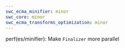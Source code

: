 ```yaml
---
swc_ecma_minifier: minor
swc_core: minor
swc_ecma_transforms_optimization: minor
---
```


perf(es/minifier): Make `Finalizer` more parallel
